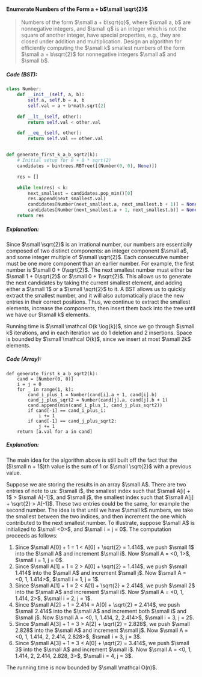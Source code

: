 #### Enumerate Numbers of the Form a + b$\small \sqrt{2}$

> Numbers of the form $\small a + b\sqrt{q}$, where $\small a, b$ are nonnegative integers, and $\small q$ is an integer which is not the square of another integer, have special properties, e.g., they are closed under addition and multiplication. Design an algorithm for efficiently computing the $\small k$ smallest numbers of the form $\small a + b\sqrt{2}$ for nonnegative integers $\small a$ and $\small b$.

##### Code \(BST\):

```py
class Number:
    def __init__(self, a, b):
        self.a, self.b = a, b
        self.val = a + b*math.sqrt(2)

    def __lt__(self, other):
        return self.val < other.val

    def __eq__(self, other):
        return self.val == other.val


def generate_first_k_a_b_sqrt2(k):
    # Initial setup for 0 + 0 * sqrt(2)
    candidates = bintrees.RBTree([(Number(0, 0), None)])

    res = []

    while len(res) < k:
        next_smallest = candidates.pop_min()[0]
        res.append(next_smallest.val)
        candidates[Number(next_smallest.a, next_smallest.b + 1)] = None
        candidates[Number(next_smallest.a + 1, next_smallest.b)] = None
    return res
```

##### Explanation:

Since $\small \sqrt{2}$ is an irrational number, our numbers are essentially composed of two distinct components: an integer component $\small a$, and some integer multiple of $\small \sqrt{2}$. Each consecutive number must be one more component than an earlier number. For example, the first number is $\small 0 + 0\sqrt{2}$. The next smallest number must either be $\small 1 + 0\sqrt{2}$ or $\small 0 + 1\sqrt{2}$. This allows us to generate the next candidates by taking the current smallest element, and adding either a $\small 1$ or a $\small \sqrt{2}$ to it. A BST allows us to quickly extract the smallest number, and it will also automatically place the new entries in their correct positions. Thus, we continue to extract the smallest elements, increase the components, then insert them back into the tree until we have our $\small k$ elements.

Running time is $\small \mathcal O(k \log{k})$, since we go through $\small k$ iterations, and in each iteration we do 1 deletion and 2 insertions. Space is bounded by $\small \mathcal O(k)$, since we insert at most $\small 2k$ elements.

##### Code \(Array\):

```
def generate_first_k_a_b_sqrt2(k):
    cand = [Number(0, 0)]
    i = j = 0
    for _ in range(1, k):
        cand_i_plus_1 = Number(cand[i].a + 1, cand[i].b)
        cand_j_plus_sqrt2 = Number(cand[j].a, cand[j].b + 1)
        cand.append(min(cand_i_plus_1, cand_j_plus_sqrt2))
        if cand[-1] == cand_i_plus_1:
            i += 1
        if cand[-1] == cand_j_plus_sqrt2:
            j += 1
    return [a.val for a in cand]
```

##### Explanation:

The main idea for the algorithm above is still built off the fact that the \($\small n + 1$\)th value is the sum of 1 or $\small \sqrt{2}$ with a previous value.

Suppose we are storing the results in an array $\small A$. There are two entries of note to us: $\small i$, the smallest index such that $\small A[i] + 1$ &gt; $\small A[-1]$, and $\small j$, the smallest index such that $\small A[j] + \sqrt{2} > A[-1]$. These two entries could be the same, for example the second number. The idea is that until we have $\small k$ numbers, we take the smallest between the two indices, and then increment the one which contributed to the next smallest number. To illustrate, suppose $\small A$ is initialized to $\small <0>$, and $\small i = j = 0$. The computation proceeds as follows:

1. Since $\small A[0] + 1 = 1 < A[0] + \sqrt{2} = 1.414$, we push $\small 1$ into the $\small A$ and increment $\small i$. Now $\small A = <0, 1>$, $\small i = 1, j = 0$.
2. Since $\small A[1] + 1 = 2 > A[0] + \sqrt{2} = 1.414$, we push $\small 1.414$ into the $\small A$ and increment $\small j$. Now $\small A = <0, 1, 1.414>$, $\small i = 1, j = 1$.
3. Since $\small A[1] + 1 = 2 < A[1] + \sqrt{2} = 2.414$, we push $\small 2$ into the $\small A$ and increment $\small i$. Now $\small A = <0, 1, 1.414, 2>$, $\small i = 2, j = 1$.
4. Since $\small A[2] + 1 = 2.414 = A[0] + \sqrt{2} = 2.414$, we push $\small 2.414$ into the $\small A$ and increment both $\small i$ and $\small j$. Now $\small A = <0, 1, 1.414, 2, 2.414>$, $\small i = 3, j = 2$.
5. Since $\small A[3] + 1 = 3 > A[2] + \sqrt{2} = 2.828$, we push $\small 2.828$ into the $\small A$ and increment $\small j$. Now $\small A = <0, 1, 1.414, 2, 2.414, 2.828>$, $\small i = 3, j = 3$.
6. Since $\small A[3] + 1 = 3 < A[0] + \sqrt{2} = 3.414$, we push $\small 3$ into the $\small A$ and increment $\small i$. Now $\small A = <0, 1, 1.414, 2, 2.414, 2.828, 3>$, $\small i = 4, j = 3$.

The running time is now bounded by $\small \mathcal O(n)$. 



